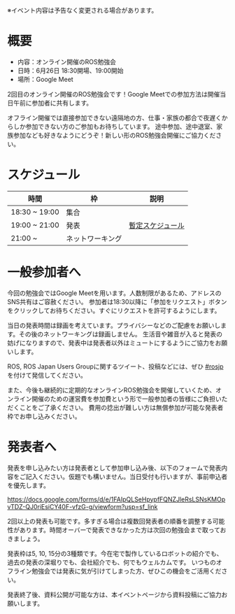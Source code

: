 ※イベント内容は予告なく変更される場合があります。

# 概要

- 内容：オンライン開催のROS勉強会
- 日時：6月26日 18:30開場、19:00開始
- 場所：Google Meet

2回目のオンライン開催のROS勉強会です！Google Meetでの参加方法は開催当日午前に参加者に共有します。

オフライン開催では直接参加できない遠隔地の方、仕事・家族の都合で夜遅くからしか参加できない方のご参加もお待ちしています。
途中参加、途中退室、家族参加なども好きなようにどうぞ！新しい形のROS勉強会開催にご協力ください。

# スケジュール

時間 | 枠 | 説明
-----|----|-----
18:30 ~ 19:00 | 集合
19:00 ~ 21:00 | 発表 | [暫定スケジュール](https://docs.google.com/spreadsheets/d/14fgXqSsKz4caJ5tv2elTKmFZ97pch4GkXHFzyn_99yI/edit?usp=sharing)
21:00 ~ | ネットワーキング

# 一般参加者へ

今回の勉強会ではGoogle Meetを用います。人数制限があるため、アドレスのSNS共有はご容赦ください。
参加者は18:30以降に「参加をリクエスト」ボタンをクリックしてお待ちください。すぐにリクエストを許可するようにします。

当日の発表時間は録画を考えています。プライバシーなどのご配慮をお願いします。その後のネットワーキングは録画しません。
生活音や雑音が入ると発表の妨げになりますので、発表中は発表者以外はミュートにするようにご協力をお願いします。

ROS, ROS Japan Users Groupに関するツイート、投稿などには、ぜひ [#rosjp](https://twitter.com/hashtag/rosjp) を付けて発信してください。

また、今後も継続的に定期的なオンラインROS勉強会を開催していくため、オンライン開催のための運営費を参加費という形で一般参加者の皆様にご負担いただくことをご了承ください。
費用の捻出が難しい方は無償参加が可能な発表者枠でお申し込みください。

# 発表者へ

発表を申し込みたい方は発表者として参加申し込み後、以下のフォームで発表内容をご記入ください。仮題でも構いません。当日受付も行いますが、事前申込者を優先します。

https://docs.google.com/forms/d/e/1FAIpQLSeHpypfFQNZJleRsLSNsKMOpvTDZ-QJ0riEsiCY40F-vfzG-g/viewform?usp=sf_link

2回以上の発表も可能です。多すぎる場合は複数回発表者の順番を調整する可能性があります。時間オーバーで発表できなかった方は次回の勉強会まで取っておきましょう。

発表枠は5, 10, 15分の3種類です。今在宅で製作しているロボットの紹介でも、過去の発表の深堀りでも、会社紹介でも、何でもウェルカムです。
いつものオフライン勉強会では発表に気が引けてしまった方、ぜひこの機会をご活用ください。

発表終了後、資料公開が可能な方は、本イベントページから資料投稿にご協力お願いします。
